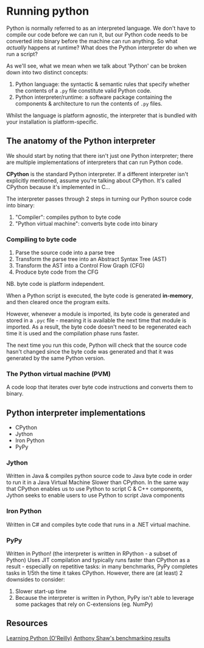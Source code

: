 # Running python

Python is normally referred to as an interpreted language. We don't have to compile our code before we can run it, but our Python code needs to be converted into binary before the machine can run anything.
So what *actually* happens at runtime? What does the Python interpreter do when we run a script?

As we'll see, what we mean when we talk about 'Python' can be broken down into two distinct concepts:
1. Python language: the syntactic & semantic rules that specify whether the contents of a `.py` file constitute valid Python code.
2. Python interpreter/runtime: a software package containing the components & architecture to run the contents of `.py` files.

Whilst the language is platform agnostic, the interpreter that is bundled with your installation is platform-specific.

## The anatomy of the Python interpreter

We should start by noting that there isn't just one Python interpreter; there are multiple implementations of interpreters that can run Python code.

**CPython** is the standard Python interpreter. If a different interpreter isn't explicitly mentioned, assume you're talking about CPython.
It's called CPython because it's implemented in C...

The interpreter passes through 2 steps in turning our Python source code into binary:
1. "Compiler": compiles python to byte code
2. "Python virtual machine": converts byte code into binary

### Compiling to byte code

1. Parse the source code into a parse tree
2. Transform the parse tree into an Abstract Syntax Tree (AST)
3. Transform the AST into a Control Flow Graph (CFG)
4. Produce byte code from the CFG

NB. byte code is platform independent.

When a Python script is executed, the byte code is generated **in-memory**, and then cleared once the program exits.

However, whenever a module is imported, its byte code is generated and stored in a `.pyc` file - meaning it is available the next time that module is imported. As a result, the byte code doesn't need to be regenerated each time it is used and the compilation phase runs faster.

The next time you run this code, Python will check that the source code hasn't changed since the byte code was generated and that it was generated by the same Python version.

### The Python virtual machine (PVM)

A code loop that iterates over byte code instructions and converts them to binary.

## Python interpreter implementations

- CPython
- Jython
- Iron Python
- PyPy

### Jython

Written in Java & compiles python source code to Java byte code in order to run it in a Java Virtual Machine
Slower than CPython.
In the same way that CPython enables us to use Python to script C & C++ components, Jython seeks to enable users to use Python to script Java components

### Iron Python

Written in C# and compiles byte code that runs in a .NET virtual machine.

### PyPy

Written in Python! (the interpreter is written in RPython - a subset of Python)
Uses JIT compilation and typically runs faster than CPython as a result - especially on repetitive tasks: in many benchmarks, PyPy completes tasks in 1/5th the time it takes CPython.
However, there are (at least) 2 downsides to consider:
1. Slower start-up time
2. Because the interpreter is written in Python, PyPy isn't able to leverage some packages that rely on C-extensions (eg. NumPy) 


## Resources

[Learning Python (O'Reilly)](https://www.oreilly.com/library/view/learning-python-5th/9781449355722/)
[Anthony Shaw's benchmarking results](https://hackernoon.com/which-is-the-fastest-version-of-python-2ae7c61a6b2b)